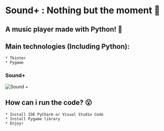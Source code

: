 # Sound+ : Nothing but the moment :vhs:
## A music player made with Python! :snake:

## Main technologies (Including Python):
```
* Tkinter
* Pygame
```

### Sound+
![Sound +](https://user-images.githubusercontent.com/67173325/100527817-de657f00-31b4-11eb-9dfb-768db51b7c75.png)

## How can i run the code? :open_mouth:
```
* Install IDE PyCharm or Visual Studio Code
* Install Pygame library
* Enjoy!
```
